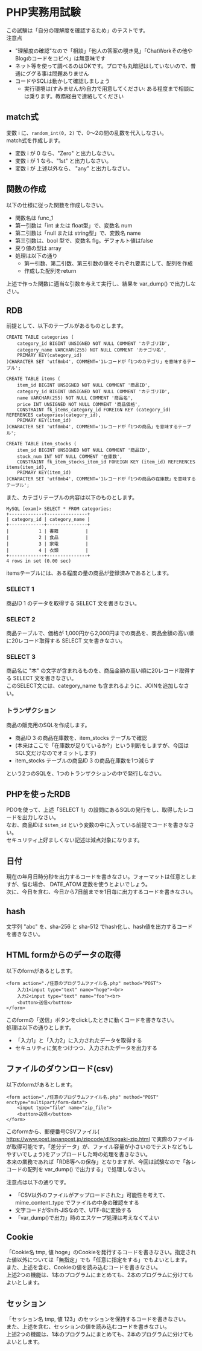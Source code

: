 ﻿# PHP実務用試験

この試験は「自分の理解度を確認するため」のテストです。  
注意点

- "理解度の確認"なので「相談」「他人の答案の覗き見」「ChatWorkその他やBlogのコードをコピペ」は無意味です
- ネット等を使って調べるのはOKです。プロでも丸暗記はしていないので、普通にググる事は問題ありません
- コードやSQLは動かして確認しましょう
    - 実行環境は(すみませんが)自力で用意してください: ある程度まで相談には乗ります。教務経由で連絡してください

## match式

変数 i に、`random_int(0, 2)` で、0～2の間の乱数を代入しなさい。  
match式を作成します。
- 変数 i が 0 なら、"Zero" と出力しなさい。
- 変数 i が 1 なら、"1st" と出力しなさい。
- 変数 i が 上述以外なら、 "any" と出力しなさい。

## 関数の作成

以下の仕様に従った関数を作成しなさい。  

- 関数名は func_1
- 第一引数は「int または float型」で、変数名 num
- 第二引数は「null または string型」で、変数名 name
- 第三引数は、bool 型で、変数名 flg。デフォルト値はfalse
- 戻り値の型は array
- 処理は以下の通り
    - 第一引数、第二引数、第三引数の値をそれぞれ要素にして、配列を作成
    - 作成した配列をreturn

上述で作った関数に適当な引数を与えて実行し、結果を var_dump() で出力しなさい。  




## RDB

前提として、以下のテーブルがあるものとします。  

```
CREATE TABLE categories (
    category_id BIGINT UNSIGNED NOT NULL COMMENT 'カテゴリID',
    category_name VARCHAR(255) NOT NULL COMMENT 'カテゴリ名',
    PRIMARY KEY(category_id)
)CHARACTER SET 'utf8mb4', COMMENT='1レコードが「1つのカテゴリ」を意味するテーブル';

CREATE TABLE items (
    item_id BIGINT UNSIGNED NOT NULL COMMENT '商品ID',
    category_id BIGINT UNSIGNED NOT NULL COMMENT 'カテゴリID',
    name VARCHAR(255) NOT NULL COMMENT '商品名',
    price INT UNSIGNED NOT NULL COMMENT '商品価格',
    CONSTRAINT fk_items_category_id FOREIGN KEY (category_id) REFERENCES categories(category_id),
    PRIMARY KEY(item_id)
)CHARACTER SET 'utf8mb4', COMMENT='1レコードが「1つの商品」を意味するテーブル';

CREATE TABLE item_stocks (
    item_id BIGINT UNSIGNED NOT NULL COMMENT '商品ID',
    stock_num INT NOT NULL COMMENT '在庫数',
    CONSTRAINT fk_item_stocks_item_id FOREIGN KEY (item_id) REFERENCES items(item_id),
    PRIMARY KEY(item_id)
)CHARACTER SET 'utf8mb4', COMMENT='1レコードが「1つの商品の在庫数」を意味するテーブル';
```

また、カテゴリテーブルの内容は以下のものとします。  
```
MySQL [exam]> SELECT * FROM categories;
+-------------+---------------+
| category_id | category_name |
+-------------+---------------+
|           1 | 書籍          |
|           2 | 食品          |
|           3 | 家電          |
|           4 | 衣類          |
+-------------+---------------+
4 rows in set (0.00 sec)
```

itemsテーブルには、ある程度の量の商品が登録済みであるとします。  

### SELECT 1

商品ID 1 のデータを取得する SELECT 文を書きなさい。  

### SELECT 2

商品テーブルで、価格が 1,000円から2,000円までの商品を、商品金額の高い順に20レコード取得する SELECT 文を書きなさい。  

### SELECT 3

商品名に "本" の文字が含まれるものを、商品金額の高い順に20レコード取得する SELECT 文を書きなさい。  
このSELECT文には、category_name も含まれるように、JOINを追加しなさい。  

### トランザクション

商品の販売用のSQLを作成します。

- 商品ID 3 の商品在庫数を、item_stocks テーブルで確認
- (本来はここで「在庫数が足りているか?」という判断をしますが、今回はSQL文だけなのでオミットします)
- item_stocks テーブルの商品ID 3 の商品在庫数を1つ減らす

という2つのSQLを、1つのトランザクションの中で発行しなさい。  

## PHPを使ったRDB

PDOを使って、上述「SELECT 1」の設問にあるSQLの発行をし、取得したレコードを出力しなさい。  
なお、商品IDは `$item_id` という変数の中に入っている前提でコードを書きなさい。  
セキュリティ上好ましくない記述は減点対象になります。  

## 日付

現在の年月日時分秒を出力するコードを書きなさい。フォーマットは任意としますが、悩む場合、 DATE_ATOM 定数を使うとよいでしょう。  
次に、今日を含む、今日から7日前までを1日毎に出力するコードを書きなさい。  

## hash

文字列 "abc" を、sha-256 と sha-512 でhash化し、hash値を出力するコードを書きなさい。

## HTML formからのデータの取得

以下のformがあるとします。

```
<form action="./任意のプログラムファイル名.php" method="POST">
    入力1<input type="text" name="hoge"><br>
    入力2<input type="text" name="foo"><br>
    <button>送信</button>
</form>
```

このformの「送信」ボタンをclickしたときに動くコードを書きなさい。  
処理は以下の通りとします。  

- 「入力1」と「入力2」に入力されたデータを取得する
- セキュリティに気をつけつつ、入力されたデータを出力する

## ファイルのダウンロード(csv)

以下のformがあるとします。

```
<form action="./任意のプログラムファイル名.php" method="POST" enctype="multipart/form-data">
    <input type="file" name="zip_file">
    <button>送信</button>
</form>
```

このformから、郵便番号CSVファイル( https://www.post.japanpost.jp/zipcode/dl/kogaki-zip.html で実際のファイルが取得可能です。「差分データ」が、ファイル容量が小さいのでテストなどもしやすいでしょう)をアップロードした時の処理を書きなさい。  
本来の業務であれば「RDB等への保存」となりますが、今回は試験なので「各レコードの配列を var_dump() で出力する」で処理しなさい。

注意点は以下の通りです。  

- 「CSV以外のファイルがアップロードされた」可能性を考えて、 mime_content_type でファイルの中身の確認をする
- 文字コードがShift-JISなので、UTF-8に変換する
- 「var_dump()で出力」時のエスケープ処理は考えなくてよい

## Cookie

「Cookie名 tmp, 値 hoge」のCookieを発行するコードを書きなさい。指定された値以外については「無指定」でも「任意に指定をする」でもよいとします。  
また、上述を含む、Cookieの値を読み込むコードを書きなさい。  
上述2つの機能は、1本のプログラムにまとめても、2本のプログラムに分けてもよいとします。  

## セッション

「セッション名 tmp, 値 123」のセッションを保持するコードを書きなさい。  
また、上述を含む、セッションの値を読み込むコードを書きなさい。  
上述2つの機能は、1本のプログラムにまとめても、2本のプログラムに分けてもよいとします。  
